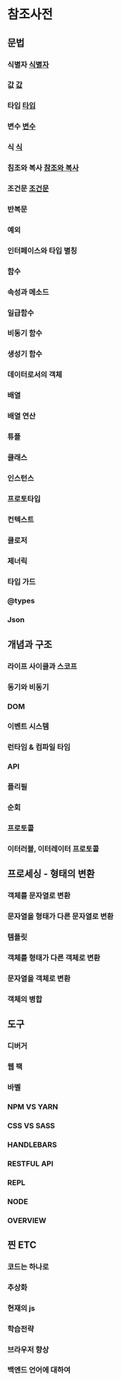 # 참조사전
## 문법
### 식별자 <a href="https://github.com/hyo814/study-code/blob/main/etc/Essential/Case1.md">식별자</a>
### 값 <a href="https://github.com/hyo814/study-code/blob/main/etc/Essential/Case2.md">값</a>
### 타입 <a href="https://github.com/hyo814/study-code/blob/main/etc/Essential/Case3.md">타입 </a>
### 변수 <a href="https://github.com/hyo814/study-code/blob/main/etc/Essential/Case4.md">변수</a>
### 식 <a href="https://github.com/hyo814/study-code/blob/main/etc/Essential/Case5.md">식</a>
### 침조와 복사 <a href="https://github.com/hyo814/study-code/blob/main/etc/Essential/Case6.md">참조와 복사</a>
### 조건문 <a href="https://github.com/hyo814/study-code/blob/main/etc/Essential/Case7.md">조건문</a>
### 반복문
### 예외
### 인터페이스와 타입 별칭
### 함수
### 속성과 메소드
### 일급함수
### 비동기 함수
### 생성기 함수
### 데이터로서의 객체
### 배열
### 배열 연산
### 튜플
### 클래스
### 인스턴스
### 프로토타입
### 컨텍스트
### 클로저
### 제너릭
### 타입 가드
### @types
### Json
## 개념과 구조
### 라이프 사이클과 스코프
### 동기와 비동기
### DOM
### 이벤트 시스템
### 런타임 & 컴파일 타임
### API
### 플리필
### 순회
### 프로토콜
### 이터러블, 이터레이터 프로토콜
## 프로세싱 - 형태의 변환
### 객체를 문자열로 변환
### 문자열을 형태가 다른 문자열로 변환
### 템플릿
### 객체를 형태가 다른 객체로 변환
### 문자열을 객체로 변환
### 객체의 병합
## 도구
### 디버거
### 웹 팩
### 바벨
### NPM VS YARN
### CSS VS SASS
### HANDLEBARS
### RESTFUL API
### REPL
### NODE
### OVERVIEW

## 찐 ETC
### 코드는 하나로
### 추상화
### 현재의 js
### 학습전략
### 브라우저 향상
### 백엔드 언어에 대하여
